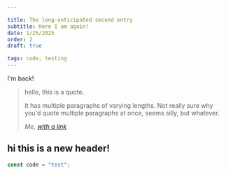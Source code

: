 ```yaml
---

title: The long-anticipated second entry
subtitle: Here I am again!
date: 1/25/2025
order: 2
draft: true

tags: code, testing
---
```


I'm back!

> hello, this is a quote.
>
> It has multiple paragraphs of varying lengths. Not really sure why you'd quote multiple paragraphs at once, seems silly, but whatever.
>
> <cite>Me, [with a link](https://www.google.com)</cite>

## hi this is a new header!

```js
const code = "test";
```
